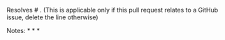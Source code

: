 Resolves # . (This is applicable only if this pull request relates to a GitHub issue, delete the line otherwise)

Notes:
*
*
*
